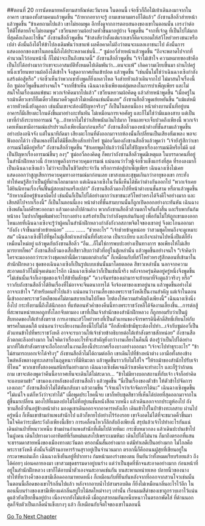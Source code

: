 ##ตอนที่ 20 การนัดหมายหลังยามสายัณห์ตะวันรอน
ในตอนนี้ เจ๋อซิ่วก็ถือไม้เท้าเดินลงมาจากในอาคาร เขามองทั้งสามคนแล้วพูดขึ้น “ถ้าหากอยากจะรู้ ถามเขาตามตรงก็ได้แล้ว”
ถังซานสือลิ่วส่ายหน้าแล้วพูดขึ้น “ข้าเคยถามไปแล้ว เขาไม่ยอมพูด อีกทั้งดูจากการตอบสนองของเขาในตอนนั้น เกรงว่าต่อให้ตีให้ตายก็จะไม่ยอมพูด”
เซวียนหยวนผ้อปวดหัวขึ้นมาอยู่บ้าง จึงพูดขึ้น “จากที่เจ้าดู ที่เป็นไปได้มากที่สุดคือเกิดอะไรขึ้น”
ถังซานสือลิ่วพูดขึ้น “ข้าสงสัยว่าตั้งแต่แรกเขาก็คิดจะยอมให้สวีโหย่วหรงชนะหรือเปล่า ดังนั้นถึงได้ให้ข้าไปลงเดิมพันว่าเขาแพ้ ผลคือคาดไม่ถึงว่าตนจะเผลอเอาชนะไป ดังนั้นการแสดงออกของเขาในตอนนี้ถึงได้ประหลาดเช่นนี้...”
ซูม่ออวี๋ส่ายหน้าแล้วพูดขึ้น “ถึงจะพลาดไปจากที่คำนวณไว้ก่อนหน้านี้ ก็ไม่น่าจะเป็นถึงขนาดนี้”
ถังซานสือลิ่วพูดขึ้น “เจ้าไม่เข้าใจ ความหมายของข้าคือ เป็นไปได้อย่างมากว่าเขาจะเอาสมบัติทั้งหมดไปเดิมพันว่า...ตนจะแพ้”
เกิดความเงียบขึ้นมา ผ่านไปครู่หนึ่งเซวียนหยวนผ้อถึงได้เข้าใจ จึงสูดอากาศเย็นเข้าปอด แล้วพูดขึ้น “เช่นนั้นไม่ใช่ว่าเฉินฉางเซิงกำลังแสร้งต่อสู้หรือ”
เจ๋อซิ่วเห็นว่าพวกเขายิ่งพูดก็ยิ่งเหลวไหล จึงส่ายหัวแล้วเดินจากไป ไม่มาสนใจเรื่องนี้อีก
ซูม่ออวี๋พูดขึ้นอย่างจนใจ “จากที่ข้าเห็น เฉินฉางเซิงเพียงแค่ลุ่มหลงในการบำเพ็ญเพียร และไม่สนใจในเรื่องผลแพ้ชนะ พวกเจ้าคิดมากไปแล้ว”
เซวียนหยวนผ้อคิดดู แล้วส่ายหน้าพูดขึ้น “เมื่อครู่ในรถม้าเดี๋ยวเขาก็ยิ้มเดี๋ยวก็ขมวดคิ้วดูแล้วไม่เหมือนเช่นนั้นเลย”
ถังซานสือลิ่วพูดเย้ยหยันขึ้น “แม้แต่หมีควายตัวหนึ่งยังดูออก เช่นนั้นเขาจะต้องมีปัญหาจริงๆ”
ก็เป็นในตอนนี้เอง หน้าต่างบานนั้นที่อยู่บนอาคารก็มีเสียงตะโกนดังขึ้นมาอย่างกะทันหัน
ไม่เหมือนการเจอศัตรู และก็ไม่ใช่ว่ามีแมลงสาบ แต่เป็นเขาที่กำลังระบายอารมณ์
“ดู...ถ้าหากไม่ใช่ว่าเสียพนันเงินไปมาก ไหนเลยจะเจ็บปวดถึงเพียงนี้ พวกเจ้าเคยเห็นเขามีอารมณ์แปรปรวนถึงเพียงนี้มาก่อนหรือ”
ถังซานสือลิ่วมองหน้าต่างที่ชั้นสามแล้วพูดขึ้นอย่างปลงอนิจจัง
แต่ในนาทีถัดมา เสียงตะโกนที่ดังออกมาจากห้องนั้นก็เปลี่ยนเป็นเสียงฮัมเพลง พอจะฟังออกได้ว่า เป็นเพลงที่ไม่ได้มีชื่อเสียงสักเท่าไหร่
ซูม่ออวี๋มองถังซานสือลิ่วแล้วพูดว่า “เจ้ายังรู้สึกว่าเขาอารมณ์ไม่ดีอยู่หรือ”
ถังซานสือลิ่วพูดขึ้น “ข้าเคยพูดไปแล้วว่านี่ไม่ใช่ปัญหาเรื่องอารมณ์ดีหรือไม่ดี แต่เป็นปัญหาเรื่องอารมณ์ขึ้นๆ ลงๆ”
ซูม่ออวี๋ลองคิดดู ก็พบว่าถังซานสือลิ่วพูดมีเหตุผล
ในบรรดาคนที่อยู่ในสำนักฝึกหลวงนี้ ถ้าหากพูดถึงการควบคุมอารมณ์ แน่นอนว่าวั่วฟูเจ๋อซิ่วแข็งแกร่งที่สุด ที่รองลงมาก็เป็นเฉินฉางเซิงแล้ว ไม่ว่าจะเป็นในชีวิตประจำวัน หรือการต่อสู้บำเพ็ญเพียร เฉินฉางเซิงไม่เคยแสดงออกว่าสูญเสียการควบคุมทางอารมณ์มาก่อนเลย เขาสงบและสุขุมเกินกว่าอายุของเขา กระทั่งทำให้คนรู้สึกว่าเป็นผู้ที่ผ่านโลกมามาก
แต่เฉินฉางเซิงในวันนี้เห็นได้ชัดว่าต่างกันออกไป
“พวกเจ้าเคยได้ยินนิทานเรื่องจิ้นฟั่นผู้สอบผ่านหรือเปล่า” ถังซานสือลิ่วมองไปที่หน้าต่างบนชั้นสาม หรี่ตาแล้วพูดขึ้น “ถ้าหากเมื่อครู่ข้าเดาผิดไป เช่นนั้นก็เป็นไปได้อย่างมากว่าเขาชนะสวีโหย่วหรงได้จึงดีใจอย่างมาก และเสียสติไปจากเรื่องนี้”
ก็เป็นในตอนนี้เอง หน้าต่างที่ชั้นสามบานนั้นก็ถูกเปิดออกอย่างกะทันหัน เฉินฉางเซิงพลันโผล่ศีรษะออกมา แล้วมองลงไปด้านล่าง
พวกถังซานสือลิ่วล้วนตกใจกันทั้งสิ้น และรีบพากันก้มหน้าลง ในปากก็พูดพึมพำอะไรบางอย่าง แสร้งทำเป็นว่ากำลังคุยเล่นกันอยู่ เพื่อกันไม่ให้ถูกเขามองออก
ไหนเลยที่เฉินฉางเซิงจะรู้ว่าผู้คนในสำนักฝึกหลวงกำลังกังวลสภาพจิตใจของเขาอยู่ จึงตะโกนออกมา “ถังถัง เจ้าขึ้นมาช่วยข้าหน่อย”
......
......
“ช่วยอะไร”
“เจ้าช่วยข้าดูหน่อย ว่าสวมชุดไหนถึงจะดูเหมาะสม” เฉินฉางเซิงชี้ไปที่ชุดในตู้เสื้อผ้าเหล่านั้นที่ทั้งสะอาด เป็นระเบียบ และถึงจะผ่านไปหนึ่งปีแต่ก็ยังเหมือนใหม่อยู่ แล้วพูดกับถังซานสือลิ่ว “อืม...ก็ไม่ใช่การพบปะอย่างเป็นทางการ ขอเพียงให้ไม่เสียมารยาทก็พอ”
ถังซานสือลิ่วมองเสื้อสีขาวสิบกว่าตัวที่อยู่ในตู้เหล่านั้น แล้วพูดขึ้นอย่างจนใจ “เจ้าคิดว่าใครจะมองออกว่าระหว่างชุดเหล่านี้มีความแตกต่างกัน”
ก็เหมือนกับที่สวีโหย่วหรงรู้สึกตอนที่เข้ามาในสำนักฝึกหลวง ชุดของเฉินฉางเซิงก็เป็นรูปแบบเช่นนั้นมาโดยตลอด สีขาวเหล่านั้น นอกจากความสะอาดแล้วก็ไม่มีจุดเด่นอะไรอีก
เฉินฉางเซิงคิดว่าก็เป็นเช่นนี้จริง หลังจากครุ่นคิดอยู่ครู่หนึ่งจึงพูดขึ้น “ไม่เช่นนั้นเจ้าก็เอาชุดของเจ้าให้ข้ายืมสักชุด”
“ดวงจันทร์ของเผ่ามารจะย้ายมาที่จิงตูแล้วจริงๆ หรือ”
ราวกับถังซานสือลิ่วได้ยินเรื่องที่ไม่อาจจะจินตนาการได้ จึงจ้องตาของเขาอยู่นาน แล้วพูดขึ้นอย่างไม่อาจจะเข้าใจ “สำหรับคนทั่วไปแล้ว แน่นอนว่างานเลี้ยงของพระราชวังหลีเป็นงานสำคัญ แต่เจ้าในตอนนี้เข้าออกพระราชวังหลีขอแค่ไม่ตามสบายเกินไปก็พอ ไยต้องให้ความสำคัญถึงเพียงนี้”
เฉินฉางเซิงนิ่งอึ้งไป กระทั่งยามนี้ถึงได้นึกออก ที่แท้ตอนหัวค่ำของคืนนี้ทางพระราชวังหลีได้จัดงานเลี้ยงขึ้น...การต่อสู้ที่สะพานหน่ายเหอถูกทั้งโลกจับตามอง เขาที่เป็นเจ้าสำนักของสำนักฝึกหลวง ก็ถูกยอมรับว่าเป็นผู้สืบทอดของใต้เท้าสังฆราช การเอาชนะสวีโหย่วหรงที่เป็นตัวแทนของจักรพรรดินีศักดิ์สิทธิ์เทียนไห่กับพรรคในแดนใต้ แน่นอนว่าจะเลี่ยงงานเลี้ยงนี้ไปไม่ได้
“อีกสักพักข้ามีธุระต้องไปทำ...เจ้ากับซูม่ออวี๋เป็นตัวแทนข้าไปที่พระราชวังหลี อาจจะรบกวนให้เจ้าช่วยข้าอธิบายต่อใต้เท้าสังฆราชสักหน่อย”
ถังซานสือลิ่วตกตะลึงอย่างมาก ในใจคิดว่าเรื่องอะไรที่จะสำคัญยิ่งกว่างานเลี้ยงในคืนนี้ ต้องรู้ว่าเป็นไปได้อย่างมากที่ใต้เท้าสังฆราชจะถือโอกาสในงานเลี้ยงนี้ประกาศเรื่องบางอย่างออกมา
“เจ้าจะไปทำธุระอะไร”
“ข้าไม่สามารถบอกเจ้าได้จริงๆ”
ถังซานสือลิ่วไม่ได้ถามต่ออีก เขาเดินไปที่ข้างหน้าต่าง เอามือทั้งสองข้างไพล่หลังพลางดูทะเลสาบในฤดูหนาวที่มีหิมะตก แล้วพูดขึ้นราวกับไม่ใส่ใจ “ให้รถม้าของสำนักไปรับเจ้าที่ไหน”
พวกเขาทั้งสองคนสนิทกันอย่างมาก เฉินฉางเซิงชัดเจนดีว่าเขาคิดจะทำอะไร และก็รู้ว่าถ้าตนถาม เขาจะต้องพูดว่าคืนนี้อากาศเย็นจะเดินได้ไม่สะดวก...
“ข้าไม่มีทางบอกสถานที่กับเจ้า เจ้าก็อย่าคิดจะแอบตามข้า”
เขามองเงาหลังของถังซานสือลิ่ว แล้วพูดขึ้น “นี่เป็นเรื่องของตัวข้า ให้ตัวข้าไปจัดการเองเถอะ”
ถังซานสือลิ่วไม่ได้หันกลับมา แล้วถามขึ้น “เจ้าแน่ใจว่าเจ้าจัดการได้นะ”
เฉินฉางเซิงพูดขึ้น “ไม่แน่ใจ แต่ก็หวังว่าจะทำได้”
เมื่อพูดประโยคนี้จบ เขาก็หยิบชุดสีขาวที่เห็นได้บ่อยที่สุดออกมาจากในตู้ขึ้นมาเปลี่ยน มองไปที่แมลงปอไม้ไผ่ที่อยู่บนชั้นหนังสือแวบหนึ่ง แล้วเดินออกจากประตูห้องไป
ถังซานสือลิ่วยืนอยู่ข้างหน้าต่าง มองดูเขาเดินออกจากอาคารหลังเล็ก เดินเข้าไปในป่าข้างทะเลสาบ ผ่านไปครู่หนึ่ง ก็เห็นเขาข้ามกำแพงสำนักไป แล้วก็หายไปอย่างไร้ร่องรอย เขาจึงอดไม่ได้ที่จะขมวดคิ้วขึ้นมา ในใจคิดว่าระมัดระวังถึงเพียงนี้เชียว การเคลื่อนไหวก็ลึกลับถึงเพียงนี้ สรุปแล้วเจ้าไปทำอะไรกันแน่
เดินผ่านป่าที่หนาวเหน็บ ข้ามผ่านกำแพงสำนักที่เต็มไปด้วยหิมะ กระชับหมวกลง แล้วเดินปะปนเข้าไปในฝูงคน เดินไปทางดวงอาทิตย์ที่เริ่มหม่นแสงไปเพราะเมฆหิมะ เดินไปได้ไม่นาน ก็มาถึงตรอกที่แสนจะธรรมดาสายหนึ่งของเมืองทางตะวันตก ตรอกนั้นสั้นอย่างมาก แต่มีทำเลดีเป็นอย่างมาก ไม่ไกลคือพระราชวังหลี ดังนั้นจึงมีร้านอาหารร้านสุราอยู่เป็นจำนวนมาก
ตรอกนี้ก็คือถนนฝูสุยที่เขียนอยู่ในกระดาษแผ่นเล็ก
เฉินฉางเซิงยืนอยู่ที่ปากทาง ก้มหน้ามองร่างของตน ยืนยันว่าทั้งหมดเรียบร้อยแล้ว ถึงได้ค่อยๆ ผ่อนคลายลงมา
เขาสวมชุดธรรมดาอยู่บนร่าง แต่ว่าเป็นชุดที่ซักจนสะอาดอย่างมาก ก่อนหน้าที่อยู่ในสำนักฝึกหลวง เขาก็ได้อาบน้ำตัวเองจนสะอาดเช่นกัน
บนสะพานหน่ายเหอ ปลายนิ้วของนางทำให้ที่หว่างคิ้วของเขามีเลือดออกมาหยดหนึ่ง ก็เหมือนกับที่ยืนยันหลังจากที่ออกจากสวนโจวเช่นนั้น ในตอนนี้เลือดของเขาไร้กลิ่นไปแล้ว หลังจากอาบน้ำไปสามรอบติด ก็ยิ่งไม่เหมือนกลิ่นอะไรไว้อีก ในตอนนี้บนร่างของเขามีเพียงแค่กลิ่นสบู่ใบไม้สดใหม่จางๆ เท่านั้น
เรือนผมสีดำของเขาถูกรวบเอาไว้แน่น ดูแล้วยังเปียกชื้นอยู่บ้าง เนื่องจากยังไม่แห้งดี เมื่อถูกสายลมอันเหน็บหนาวในตรอกพัดใส่ ที่ด้านนอกสุดก็จับตัวเป็นเกล็ดน้ำแข็งบางๆ แล้ว
ก็เหมือนกับจิตใจของเขาในตอนนี้ 


[Go To Next Chapter]( ./530.md)